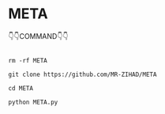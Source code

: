 # META

👇👇COMMAND👇👇

```

rm -rf META

git clone https://github.com/MR-ZIHAD/META

cd META

python META.py

```
